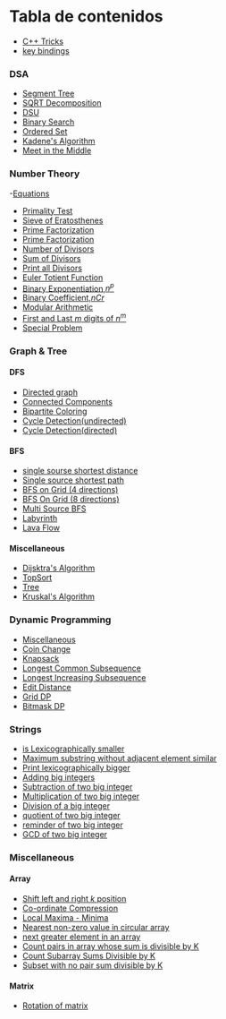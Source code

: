 # Tabla de contenidos
- [C++ Tricks](https://github.com/Perdente/Algorithms/blob/master/C%2B%2B%20Tricks.md)
- [key bindings](https://github.com/the-hyp0cr1t3/CC/blob/master/Sublime%20Text%20Setup.md#key-bindings)
### DSA
- [Segment Tree](https://github.com/Perdente/Algorithms/blob/master/Contest_Materials(DSA).md#segment-tree "seg-sum, seg-min, Inversion count")
- [SQRT Decomposition](https://github.com/Perdente/Algorithms/blob/master/Contest_Materials(DSA).md#sqrt-decompositionmos-algorithm "MO's algorithm")
- [DSU](https://github.com/Perdente/Algorithms/blob/master/Contest_Materials(DSA).md#dsu)
- [Binary Search](https://github.com/Perdente/Algorithms/blob/master/Contest_Materials(DSA).md#binary-search "bs on ans")
- [Ordered Set](https://github.com/Perdente/Algorithms/blob/master/Contest_Materials(DSA).md#ordered-set-ologn "policy based data structure")
- [Kadene's Algorithm](https://github.com/Perdente/Algorithms/blob/master/Contest_Materials(DSA).md#kadens-algorithm "maximum sub-array sum")
- [Meet in the Middle](https://github.com/Perdente/Algorithms/blob/master/Contest_Materials(DSA).md#meet-in-the-middle)

### Number Theory
-[Equations](https://github.com/Perdente/Algorithms/blob/master/Contest_Materials(number_theory).md#equations)
- [Primality Test](https://github.com/Perdente/Algorithms/blob/master/Contest_Materials(number_theory).md#primality-test-mathcalosqrtn "check a number is prime or not")
- [Sieve of Eratosthenes](https://github.com/Perdente/Algorithms/blob/master/Contest_Materials(number_theory).md#sieve-of-eratosthenes-mathcalomx-loglog-mx "calculate primes until mx")
- [Prime Factorization](https://github.com/Perdente/Algorithms/blob/master/Contest_Materials(number_theory).md#prime-factorization-mathcalosqrtn "calculate prime factors in sqrt(n)")
- [Prime Factorization](https://github.com/Perdente/Algorithms/blob/master/Contest_Materials(number_theory).md#prime-factorization-mathcalologn "calculate prime factors in sqrt(n)")
- [Number of Divisors](https://github.com/Perdente/Algorithms/blob/master/Contest_Materials(number_theory).md#number-of-divisors " n=16 -> {1,2,4,8,16}->5 ")
- [Sum of Divisors](https://github.com/Perdente/Algorithms/blob/master/Contest_Materials(number_theory).md#sum-of-divisors "n=16 -> {1+2+4+8+16}->31")
- [Print all Divisors](https://github.com/Perdente/Algorithms/blob/master/Contest_Materials(number_theory).md#print-all-divisors-mathcalosqrtn "n=16 -> {1,2,4,8,16}")
- [Euler Totient Function](https://github.com/Perdente/Algorithms/blob/master/Contest_Materials(number_theory).md#euler-totient-functionphi-function-mathcalosqrtn "Counts the number of integers 1 to n which are coprime to n.")
- [Binary Exponentiation,$n^p$](https://github.com/Perdente/Algorithms/blob/master/Contest_Materials(number_theory).md#binary-exponentiation "calculate a^b with mod or without")
- [Binary Coefficient,$nCr$](https://github.com/Perdente/Algorithms/blob/master/Contest_Materials(number_theory).md#binary-coefficient "calculate nCr with mod or without")
- [Modular Arithmetic](https://github.com/Perdente/Algorithms/blob/master/Contest_Materials(number_theory).md#modular-arithmetic)
- [First and Last $m$ digits of $n ^ m$](https://github.com/Perdente/Algorithms/blob/master/Contest_Materials(number_theory).md#first-and-last-m-digits-of-n--m)
- [Special Problem](https://github.com/Perdente/Algorithms/blob/master/Contest_Materials(number_theory).md#special-problem)

### Graph & Tree

#### DFS
- [Directed graph](https://github.com/Perdente/Algorithms/blob/master/Contest_Materials(Graph%26Tree).md#directed-graphhttpsvjudgenetproblemaizu-alds1_11_bauthorvupc)
- [Connected Components](https://github.com/Perdente/Algorithms/blob/master/Contest_Materials(Graph%26Tree).md#connected-components)
- [Bipartite Coloring](https://github.com/Perdente/Algorithms/blob/master/Contest_Materials(Graph%26Tree).md#bipartite-coloring)
- [Cycle Detection(undirected)](https://github.com/Perdente/Algorithms/blob/master/Contest_Materials(Graph%26Tree).md#cycle-detection)
- [Cycle Detection(directed)](https://github.com/Perdente/Algorithms/blob/master/Contest_Materials(Graph&Tree).md#cycle-detection-directedgraph)
 
#### BFS
- [single sourse shortest distance](https://github.com/Perdente/Algorithms/blob/master/Contest_Materials(Graph%26Tree).md#single-sourse-shortest-distance-httpsvjudgenetcontest475737problemg)
- [Single source shortest path](https://github.com/Perdente/Algorithms/blob/master/Contest_Materials(Graph%26Tree).md#single-source-shortest-path-httpscsesfiproblemsettask1667)
- [BFS on Grid (4 directions)](https://github.com/Perdente/Algorithms/blob/master/Contest_Materials(Graph%26Tree).md#bfs-on-grid-4-directions)
- [BFS On Grid (8 directions)](https://github.com/Perdente/Algorithms/blob/master/Contest_Materials(Graph%26Tree).md#bfs-on-grid-8-directions-httpsvjudgenetcontest475737problemq)
- [Multi Source BFS](https://github.com/Perdente/Algorithms/blob/master/Contest_Materials(Graph%26Tree).md#multi-source-bfshttpswwwcodechefcomproblemssnsocial)
- [Labyrinth](https://github.com/Perdente/Algorithms/blob/master/Contest_Materials(Graph%26Tree).md#labyrinthhttpscsesfiproblemsettask1193)
- [Lava Flow](https://github.com/Perdente/Algorithms/blob/master/Contest_Materials(Graph%26Tree).md#lava-flowhttpscsesfiproblemsettask1194)

#### Miscellaneous 
- [Dijsktra's Algorithm](https://github.com/Perdente/Algorithms/blob/master/Contest_Materials(Graph%26Tree).md#dijsktras-algorithm "shortest path")
- [TopSort](https://github.com/Perdente/Algorithms/blob/master/Contest_Materials(Graph&Tree).md#topsort "Khan's algo")
- [Tree](https://github.com/Perdente/Algorithms/blob/master/Contest_Materials(Graph%26Tree).md#tree "Subordinate of nodes,Tree Diameter,LCA(binary lifting)")
- [Kruskal's Algorithm](https://github.com/Perdente/Algorithms/blob/master/Contest_Materials(Graph&Tree).md#kruskals-algorithm-om-log-n "minimum spanning tree")

### Dynamic Programming
- [Miscellaneous](https://github.com/Perdente/Algorithms/blob/master/Dynamic%20Programming.md#basic)
- [Coin Change](https://github.com/Perdente/Algorithms/blob/master/Dynamic%20Programming.md#coin-change)
- [Knapsack](https://github.com/Perdente/Algorithms/blob/master/Dynamic%20Programming.md#knapsack)
- [Longest Common Subsequence](https://github.com/Perdente/Algorithms/blob/master/Dynamic%20Programming.md#longest-common-subsequence)
- [Longest Increasing Subsequence](https://github.com/Perdente/Algorithms/blob/master/Dynamic%20Programming.md#longest-increasing-subsequence)
- [Edit Distance](https://github.com/Perdente/Algorithms/blob/master/Dynamic%20Programming.md#edit-distance)
- [Grid DP](https://github.com/Perdente/Algorithms/blob/master/Dynamic%20Programming.md#grid-dp)
- [Bitmask DP](https://github.com/Perdente/Algorithms/blob/master/Dynamic%20Programming.md#bitmask-dp)

### Strings
- [is Lexicographically smaller](https://github.com/Perdente/Algorithms/blob/master/Big_Int.md#condition-for-a-string-to-be-lexicographically-smaller-than-b-string)
- [Maximum substring without adjacent element similar](https://github.com/Perdente/Algorithms/blob/master/Big_Int.md#maximum-subsequence-without-having-adjacent-character-similar)
- [Print lexicographically bigger](https://github.com/Perdente/Algorithms/blob/master/Big_Int.md#print-lexicographically-bigger-string)
- [Adding big integers](https://github.com/Perdente/Algorithms/blob/master/Big_Int.md#addition-of-two-big-integer-or-strings)
- [Subtraction of two big integer](https://github.com/Perdente/Algorithms/blob/master/Big_Int.md#subtraction-of-two-big-integer-or-strings)
- [Multiplication of two big integer](https://github.com/Perdente/Algorithms/blob/master/Big_Int.md#multiplication-of-two-big-integer-or-strings)
- [Division of a big integer](https://github.com/Perdente/Algorithms/blob/master/Big_Int.md#division-of-a-big-integer-or-string-with-an-integer)
- [quotient of two big integer](https://github.com/Perdente/Algorithms/blob/master/Big_Int.md#find-the-quotient-of-two-big-integer-or-strings)
- [reminder of two big integer](https://github.com/Perdente/Algorithms/blob/master/Big_Int.md#find-the-reminder-of-two-big-integer-or-strings)
- [GCD of two big integer](https://github.com/Perdente/Algorithms/blob/master/Big_Int.md#gcd-of-two-big-integer-or-strings)


### Miscellaneous
#### Array
- [Shift left and right $k$ position](https://github.com/Perdente/Algorithms/blob/master/Contest_Materials(Miscellaneous).md#shift-left-and-right)
- [Co-ordinate Compression](https://github.com/Perdente/Algorithms/blob/master/Contest_Materials(Miscellaneous).md#co-ordinate-compression)
- [Local Maxima - Minima](https://github.com/Perdente/Algorithms/blob/master/Contest_Materials(Miscellaneous).md#local-maxima---minima)
- [Nearest non-zero value in circular array](https://github.com/Perdente/Algorithms/blob/master/Contest_Materials(Miscellaneous).md#nearest-non-zero-value-in-circular-array)
- [next greater element in an array](https://github.com/Perdente/Algorithms/blob/master/Contest_Materials(Miscellaneous).md#next-greater-element-in-an-array)
- [Count pairs in array whose sum is divisible by K](https://github.com/Perdente/Algorithms/blob/master/Contest_Materials(Miscellaneous).md#count-pairs-in-array-whose-sum-is-divisible-by-k)
- [Count Subarray Sums Divisible by K](https://github.com/Perdente/Algorithms/blob/master/Contest_Materials(Miscellaneous).md#count-subarray-sums-divisible-by-k-httpsleetcodecomproblemssubarray-sums-divisible-by-k)
- [Subset with no pair sum divisible by K](https://github.com/Perdente/Algorithms/blob/master/Contest_Materials(Miscellaneous).md#subset-with-no-pair-sum-divisible-by-k)


#### Matrix
- [Rotation of matrix](https://github.com/Perdente/Algorithms/blob/master/Contest_Materials(Miscellaneous).md#rotation-of-matrix)
